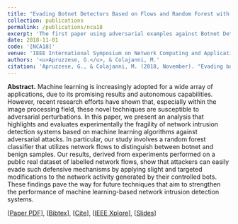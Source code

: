 ```yaml
---
title: "Evading Botnet Detectors Based on Flows and Random Forest with Adversarial Samples"
collection: publications
permalink: /publications/nca18
excerpt: 'The first paper using adversarial examples against Botnet Detectors (yes, the title has a typo).'
date: 2018-11-01
code: '[NCA18]'
venue: 'IEEE International Symposium on Network Computing and Applications [BEST STUDENT PAPER AWARD]'
authors: '<u>Apruzzese, G.</u>, & Colajanni, M.'
citation: 'Apruzzese, G., & Colajanni, M. (2018, November). "Evading botnet detectors based on flows and random forest with adversarial samples." In <i>2018 IEEE 17th International Symposium on Network Computing and Applications (NCA)</i> [BEST STUDENT PAPER AWARD] (pp. 1-8). IEEE.'
---
```

<b>Abstract.</b> Machine learning is increasingly adopted for a wide array of applications, due to its promising results and autonomous capabilities. However, recent research efforts have shown that, especially within the image processing field, these novel techniques are susceptible to adversarial perturbations. In this paper, we present an analysis that highlights and evaluates experimentally the fragility of network intrusion detection systems based on machine learning algorithms against adversarial attacks. In particular, our study involves a random forest classifier that utilizes network flows to distinguish between botnet and benign samples. Our results, derived from experiments performed on a public real dataset of labelled network flows, show that attackers can easily evade such defensive mechanisms by applying slight and targeted modifications to the network activity generated by their controlled bots. These findings pave the way for future techniques that aim to strengthen the performance of machine learning-based network intrusion detection systems.

[[Paper PDF](https://gioapru.github.io/files/papers/nca18/nca18.pdf)], [[Bibtex](https://gioapru.github.io/files/papers/nca18/nca18.bib)], [[Cite](https://gioapru.github.io/files/papers/nca18/nca18_cite.html)], [[IEEE Xplore](https://ieeexplore.ieee.org/abstract/document/8548327)], [[Slides](https://gioapru.github.io/files/papers/nca18/nca18_slides.pdf)]